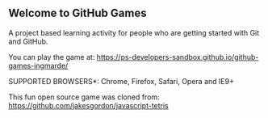 ## Welcome to GitHub Games

A project based learning activity for people who are getting started with Git and GitHub.

You can play the game at: https://ps-developers-sandbox.github.io/github-games-ingmarde/

SUPPORTED BROWSERS*: Chrome, Firefox, Safari, Opera and IE9+

This fun open source game was cloned from: https://github.com/jakesgordon/javascript-tetris
